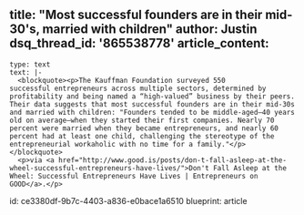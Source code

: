 title: "Most successful founders are in their mid-30's, married with children"
author: Justin
dsq_thread_id: '865538778'
article_content:
  -
    type: text
    text: |-
      <blockquote><p>The Kauffman Foundation surveyed 550 successful entrepreneurs across multiple sectors, determined by profitability and being named a “high-valued” business by their peers. Their data suggests that most successful founders are in their mid-30s and married with children: "Founders tended to be middle-aged—40 years old on average—when they started their first companies. Nearly 70 percent were married when they became entrepreneurs, and nearly 60 percent had at least one child, challenging the stereotype of the entrepreneurial workaholic with no time for a family."</p></blockquote>
      <p>via <a href="http://www.good.is/posts/don-t-fall-asleep-at-the-wheel-successful-entrepreneurs-have-lives/">Don't Fall Asleep at the Wheel: Successful Entrepreneurs Have Lives | Entrepreneurs on GOOD</a>.</p>
id: ce3380df-9b7c-4403-a836-e0bace1a6510
blueprint: article
